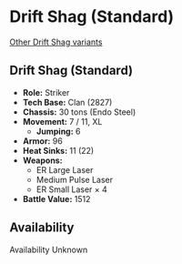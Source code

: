 # Drift Shag (Standard)

[Other Drift Shag variants](../drift_shag.md)

## Drift Shag (Standard)
- **Role:** Striker
- **Tech Base:** Clan (2827)
- **Chassis:** 30 tons (Endo Steel)
- **Movement:** 7 / 11, XL
  - **Jumping:** 6
- **Armor:** 96
- **Heat Sinks:** 11 (22)
- **Weapons:**
  - ER Large Laser
  - Medium Pulse Laser
  - ER Small Laser × 4
- **Battle Value:** 1512

## Availability

Availability Unknown


